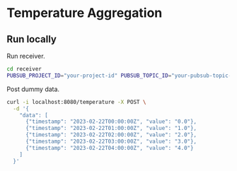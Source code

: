 # Temperature Aggregation

## Run locally

Run receiver.

```sh
cd receiver
PUBSUB_PROJECT_ID="your-project-id" PUBSUB_TOPIC_ID="your-pubsub-topic-id" go run .
```

Post dummy data.

```sh
curl -i localhost:8080/temperature -X POST \
  -d '{
    "data": [
      {"timestamp": "2023-02-22T00:00:00Z", "value": "0.0"},
      {"timestamp": "2023-02-22T01:00:00Z", "value": "1.0"},
      {"timestamp": "2023-02-22T02:00:00Z", "value": "2.0"},
      {"timestamp": "2023-02-22T03:00:00Z", "value": "3.0"},
      {"timestamp": "2023-02-22T04:00:00Z", "value": "4.0"}
    ]
  }'
```
